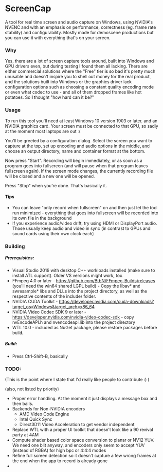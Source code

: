 # ScreenCap

A tool for real time screen and audio capture on Windows, using NVIDIA's NVENC and with an emphasis 
on performance, correctness (eg. frame rate stability) and configurability. Mostly made for demoscene productions
but you can use it with everything that's on your screen.

### Why

Yes, there are a lot of screen capture tools around, built into Windows and GPU drivers even, 
but during testing I found them all lacking. There are either commercial solutions where the 
"Free" tier is so bad it's pretty much unusable and doesn't inspire you to shell out money 
for the real product, and the solutions built into Windows or the graphics driver lack configuration 
options such as choosing a constant quality encoding mode or even what codec to use - 
and all of them dropped frames like hot potatoes. So I thought "how hard can it be?"

### Usage

To run this tool you'll need at least Windows 10 version 1903 or later, and an NVIDIA graphics card.
Your screen must be connected to that GPU, so sadly at the moment most laptops are out :/

You'll be greeted by a configuration dialog. Select the screen you want to capture at the top, 
set up encoding and audio options in the middle, and choose an output directory, name and container format
at the bottom.

Now press "Start". Recording will begin immediately, or as soon as a program goes into fullscreen
(and will pause when that program leaves fullscreen again). If the screen mode changes, the currently 
recording file will be closed and a new one will be opened.

Press "Stop" when you're done. That's basically it.

#### Tips
* You can leave "only record when fullscreen" on and then just let the tool run minimized - 
  everything that goes into fullscreen will be recorded into its own file in the background
* If you experience audio/video drift, try using HDMI or DisplayPort audio. Those usually keep
  audio and video in sync (in contrast to GPUs and sound cards using their own clock each)

### Building

##### Prerequisites: 
* Visual Studio 2019 with desktop C++ workloads installed (make sure to install ATL support). Older VS versions might work, too.
* FFmpeg 4.0 or later - https://github.com/BtbN/FFmpeg-Builds/releases (you'll need the win64 shared LGPL build) - Copy the libav* and swresample* libs and DLLs into the project directory, as well as the respective contents of the include/ folder.
* NVIDIA CUDA Toolkit - https://developer.nvidia.com/cuda-downloads?target_os=Windows&target_arch=x86_64 
* NVIDIA Video Codec SDK 9 or later - https://developer.nvidia.com/nvidia-video-codec-sdk - copy nvEncodeAPI.h and nvencodeapi.lib into the project directory
* WTL 10.0 - included as NuGet package, please restore packages before build.

##### Build:
* Press Ctrl-Shift-B, basically 

### TODO:

(This is the point where I state that I'd really like people to contribute :) )

(also, not listed by priority)

* Proper error handling. At the moment it just displays a message box and then bails.
* Backends for Non-NVIDIA encoders
  * AMD Video Code Engine
  * Intel Quick Sync
  * Direct3D11 Video Acceleration to get vendor independent
* Replace WTL with a proper UI toolkit that doesn't look like a 90 revival party at 4AM
* Compute shader based color space conversion to planar or NV12 YUV. We need one blit anyway, 
  and encoders only seem to accept YUV (instead of RGBA) for high bpc or 4:4:4 modes 
* Refine full screen detection so it doesn't capture a few wrong frames at the end 
  when the app to record is already gone
* 


